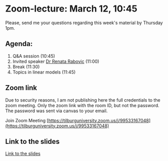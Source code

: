 # Zoom-lecture: March 12, 10:45

Please, send me your questions regarding this week's material by Thursday 1pm.

## Agenda:

1. Q&A session (10:45)
2. Invited speaker [Dr Renata Rabovic](https://uk.linkedin.com/in/renata-rabovic) (11:00)
3. Break (11:30)
4. Topics in linear models (11:45)

## Zoom link

Due to security reasons, I am not publishing here the full credentials to the zoom meeting. Only the zoom link with the room ID, but not the password. The password was sent via canvas to your email.

Join Zoom Meeting
[https://tilburguniversity.zoom.us/j/99533167048](https://tilburguniversity.zoom.us/j/99533167048)

## Link to the slides

[Link to the slides](https://www.dropbox.com/s/nzwz34t9hzf2zcm/DSE_p2_zoom_week1.pdf?dl=0)
